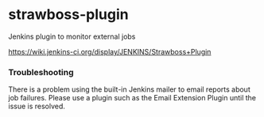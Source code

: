 # strawboss-plugin
Jenkins plugin to monitor external jobs

https://wiki.jenkins-ci.org/display/JENKINS/Strawboss+Plugin

### Troubleshooting
There is a problem using the built-in Jenkins mailer to email reports about job failures.  Please use a plugin such as the Email Extension Plugin until the issue is resolved.
